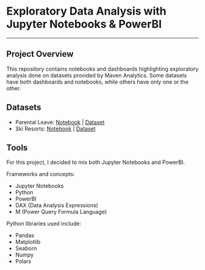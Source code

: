 #  Exploratory Data Analysis with Jupyter Notebooks & PowerBI
--------------------------------------------

## Project Overview

This repository contains notebooks and dashboards highlighting exploratory analysis done on datasets provided by Maven Analytics.
Some datasets have both dashboards and notebooks, while others have only one or the other.

## Datasets

- Parental Leave: [Notebook](/notebooks/parental_leave.ipynb) | [Dataset](/data/parental_leave/)
- Ski Resorts: [Notebook](/notebooks/ski_resorts.ipynb) | [Dataset](/data/ski_resorts/)

## Tools

For this project, I decided to mix both Jupyter Notebooks and PowerBI.

Frameworks and concepts:
- Jupyter Notebooks
- Python
- PowerBI
- DAX (Data Analysis Expressions)
- M (Power Query Formula Language)

Python libraries used include:
- Pandas
- Matplotlib
- Seaborn
- Numpy
- Polars

